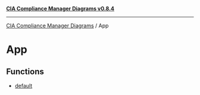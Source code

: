 [**CIA Compliance Manager Diagrams v0.8.4**](../README.md)

***

[CIA Compliance Manager Diagrams](../modules.md) / App

# App

## Functions

- [default](functions/default.md)
